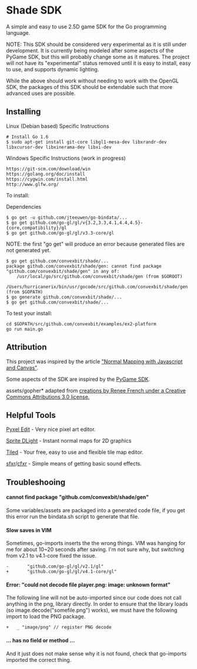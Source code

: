 Shade SDK
=========

A simple and easy to use 2.5D game SDK for the Go programming language.

NOTE: This SDK should be considered very experimental as it is still under development.  It is currently being modeled after some aspects of the PyGame SDK, but this will probably change some as it matures.  The project will not have its "experimental" status removed until it is easy to install, easy to use, and supports dynamic lighting.

While the above should work without needing to work with the OpenGL SDK, the packages of this SDK should be extendable such that more advanced uses are possible.

Installing
----------

Linux (Debian based) Specific Instructions
```
# Install Go 1.6
$ sudo apt-get install git-core libgl1-mesa-dev libxrandr-dev libxcursor-dev libxinerama-dev libxi-dev
```

Windows Specific Instructions (work in progress)
```
https://git-scm.com/download/win
https://golang.org/doc/install
https://cygwin.com/install.html
http://www.glfw.org/
```

To install:

Dependencies

```
$ go get -u github.com/jteeuwen/go-bindata/...
$ go get github.com/go-gl/gl/v{3.2,3.3,4.1,4.4,4.5}-{core,compatibility}/gl
$ go get github.com/go-gl/gl/v3.3-core/gl
```

NOTE: the first "go get" will produce an error because generated files are not generated yet.

```
$ go get github.com/convexbit/shade/...
package github.com/convexbit/shade/gen: cannot find package "github.com/convexbit/shade/gen" in any of:
	/usr/local/go/src/github.com/convexbit/shade/gen (from $GOROOT)
	/Users/hurricanerix/bin/usr/gocode/src/github.com/convexbit/shade/gen (from $GOPATH)
$ go generate github.com/convexbit/shade/...
$ go get github.com/convexbit/shade/...
```

To test your install:

```
cd $GOPATH/src/github.com/convexbit/examples/ex2-platform
go run main.go
```

Attribution
-----------

This project was inspired by the article ["Normal Mapping with Javascript and Canvas"](https://29a.ch/2010/3/24/normal-mapping-with-javascript-and-canvas-tag).

Some aspects of the SDK are inspired by the [PyGame SDK](http://www.pygame.org/).

assets/gopher* adapted from [creations by Renee French under a Creative Commons Attributions 3.0 license.](https://golang.org/doc/gopher/)

Helpful Tools
-------------

[Pyxel Edit](http://pyxeledit.com/) - Very nice pixel art editor.

[Sprite DLight](https://www.kickstarter.com/projects/2dee/sprite-dlight-instant-normal-maps-for-2d-graphics) - Instant normal maps for 2D graphics

[Tiled](http://www.mapeditor.org/) - Your free, easy to use and flexible tile map editor.

[sfxr](http://www.drpetter.se/project_sfxr.html)/[cfxr](http://thirdcog.eu/apps/cfxr) - Simple means of getting basic sound effects.


Troubleshooing
--------------

#### cannot find package "github.com/convexbit/shade/gen"

Some variables/assets are packaged into a generated code file, if you get this error run the bindata.sh script to generate that file.

#### Slow saves in VIM

Sometimes, go-imports inserts the the wrong things.  VIM was hanging for me for about 10~20 seconds after saving.  I'm not sure why, but switching from v2.1 to v4.1-core fixed the issue.

```
-       "github.com/go-gl/gl/v2.1/gl"
+       "github.com/go-gl/gl/v4.1-core/gl"
```

#### Error: "could not decode file player.png: image: unknown format"

The following line will not be auto-imported since our code does not call anything in the png, library directly.  In order to ensure that the library loads (so image.decode("somefile.png") works), we must have the following import to load the PNG package.

```
+	_ "image/png" // register PNG decode
```

#### ... has no field or method ...

And it just does not make sense why it is not found, check that go-imports imported the correct thing.
